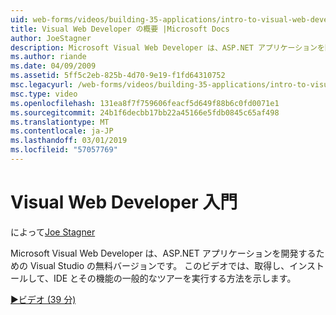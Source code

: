 ```yaml
---
uid: web-forms/videos/building-35-applications/intro-to-visual-web-developer
title: Visual Web Developer の概要 |Microsoft Docs
author: JoeStagner
description: Microsoft Visual Web Developer は、ASP.NET アプリケーションを開発するための Visual Studio の無料バージョンです。 このビデオでは、取得し、それと t をインストールする方法を説明しています.
ms.author: riande
ms.date: 04/09/2009
ms.assetid: 5ff5c2eb-825b-4d70-9e19-f1fd64310752
msc.legacyurl: /web-forms/videos/building-35-applications/intro-to-visual-web-developer
msc.type: video
ms.openlocfilehash: 131ea8f7f759606feacf5d649f88b6c0fd0071e1
ms.sourcegitcommit: 24b1f6decbb17bb22a45166e5fdb0845c65af498
ms.translationtype: MT
ms.contentlocale: ja-JP
ms.lasthandoff: 03/01/2019
ms.locfileid: "57057769"
---
```

<a name="intro-to-visual-web-developer"></a>Visual Web Developer 入門
====================
によって[Joe Stagner](https://github.com/JoeStagner)

Microsoft Visual Web Developer は、ASP.NET アプリケーションを開発するための Visual Studio の無料バージョンです。 このビデオでは、取得し、インストールして、IDE とその機能の一般的なツアーを実行する方法を示します。

[&#9654;ビデオ (39 分)](https://channel9.msdn.com/Blogs/ASP-NET-Site-Videos/intro-to-visual-web-developer)
